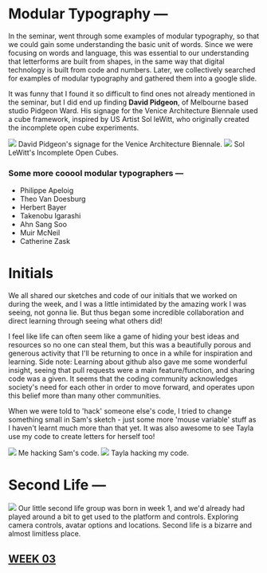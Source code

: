# Modular Typography —

In the seminar, went through some examples of modular typography, so that we could gain some understanding the basic unit of words. Since we were focusing on words and language, this was essential to our understanding that letterforms are built from shapes, in the same way that digital technology is built from code and numbers. Later, we collectively searched for examples of modular typography and gathered them into a google slide.

It was funny that I found it so difficult to find ones not already mentioned in the seminar, but I did end up finding **David Pidgeon**, of Melbourne based studio Pidgeon Ward. His signage for the Venice Architecture Biennale used a cube framework, inspired by US Artist Sol leWitt, who originally created the incomplete open cube experiments.

<img src="nowandwhen.jpg">
David Pidgeon's signage for the Venice Architecture Biennale.

<img src="le-witt-incomplete-open-cubes-01.jpg">
Sol LeWitt's Incomplete Open Cubes.

### Some more cooool modular typographers —

- Philippe Apeloig
- Theo Van Doesburg
- Herbert Bayer
- Takenobu Igarashi
- Ahn Sang Soo
- Muir McNeil
- Catherine Zask

# Initials

We all shared our sketches and code of our initials that we worked on during the week, and I was a little intimidated by the amazing work I was seeing, not gonna lie. But thus began some incredible collaboration and direct learning through seeing what others did! 

I feel like life can often seem like a game of hiding your best ideas and resources so no one can steal them, but this was a beautifully porous and generous activity that I'll be returning to once in a while for inspiration and learning. Side note: Learning about github also gave me some wonderful insight, seeing that pull requests were a main feature/function, and sharing code was a given. It seems that the coding community acknowledges society's need for each other in order to move forward, and operates upon this belief more than many other communities.

When we were told to 'hack' someone else's code, I tried to change something small in Sam's sketch - just some more 'mouse variable' stuff as I haven't learnt much more than that yet. It was also awesome to see Tayla use my code to create letters for herself too!

<img src="Screen Shot 2020-09-03 at 7.46.44 PM.JPG">
Me hacking Sam's code.

<img src="Screen Shot 2020-09-03 at 7.46.35 PM.JPG"> 
Tayla hacking my code.

# Second Life —

<img src="Screen Shot 2020-09-03 at 7.52.42 PM.JPG">
Our little second life group was born in week 1, and we'd already had played around a bit to get used to the platform and controls. Exploring camera controls, avatar options and locations. Second life is a bizarre and almost limitless place.

## [WEEK 03](https://jackieliiu.github.io/CODEWORDS/Week03/)

